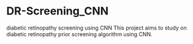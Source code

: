 # DR-Screening_CNN
diabetic retinopathy screening using CNN
This project aims to study on diabetic retinopathy prior screening algorithm using CNN.

